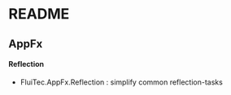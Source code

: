 # README #

## AppFx ##

#### Reflection ####
* FluiTec.AppFx.Reflection : simplify common reflection-tasks